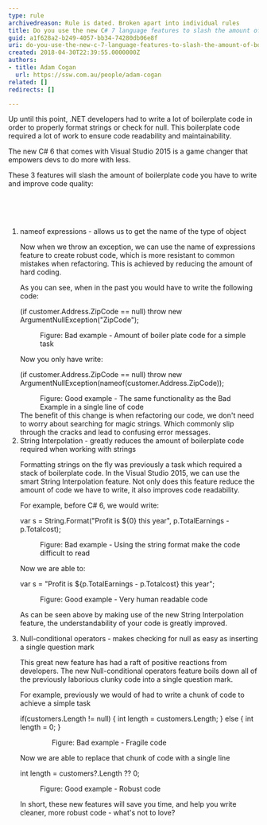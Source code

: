 ```yaml
---
type: rule
archivedreason: Rule is dated. Broken apart into individual rules
title: Do you use the new C# 7 language features to slash the amount of boilerplate code you write?
guid: a1f628a2-b249-4057-bb34-74280db06e8f
uri: do-you-use-the-new-c-7-language-features-to-slash-the-amount-of-boilerplate-code-you-write
created: 2018-04-30T22:39:55.0000000Z
authors:
- title: Adam Cogan
  url: https://ssw.com.au/people/adam-cogan
related: []
redirects: []

---
```



<p>​​Up until this point, .NET developers had to write a lot of boilerplate code in order to properly format strings or check for null. This boilerplate code required a lot of work to ensure code readability and maintainability.<br></p><p>The new C# 6 that comes with Visual Studio 2015 is a game changer that empowers devs to do more with less.</p><p>These 3 features will slash the amount of boilerplate code you have to write and improve code quality&#58;​​<br></p><br>
<br><excerpt class='endintro'></excerpt><br>
<ol><li>nameof expressions - allows us to get the name of the type of object<p>Now when we throw an exception, we can use the name of expressions feature to create robust code, which is more resistant to common mistakes when refactoring. This is achieved by reducing the amount of hard coding.</p><p>As you can see, when in the past you would have to write the following code&#58;</p><p class="ssw15-rteElement-CodeArea">(if customer.Address.ZipCode == null) throw new ArgumentNullException(&quot;ZipCode&quot;);</p><dd class="ssw15-rteElement-FigureBad">Figure&#58; Bad example - Amount of boiler plate code for a simple task&#160; <br> </dd><p>Now you only have write&#58;</p><p class="ssw15-rteElement-CodeArea">(if customer.Address.ZipCode == null) throw new ArgumentNullException(nameof(customer.Address.ZipCode));</p><dd class="ssw15-rteElement-FigureGood">Figure&#58; Good example - The same functionality as the Bad Example in a single line of code</dd> The benefit of this change is when refactoring our code, we don't need to worry about searching for magic strings. Which commonly slip through the cracks and lead to confusing error messages.</li><li>String Interpolation - greatly reduces the amount of boilerplate code required when working with strings</li><p>Formatting strings on the fly was previously a task which required a stack of boilerplate code. In the Visual Studio 2015, we can use the smart String Interpolation feature. Not only does this feature reduce the amount of code we have to write, it also improves code readability.</p><p>For example, before C# 6, we would write&#58;</p><p class="ssw15-rteElement-CodeArea">var s = String.Format(&quot;Profit is $&#123;0&#125; this year&quot;, p.TotalEarnings - p.Totalcost);</p><dd class="ssw15-rteElement-FigureBad">Figure&#58; Bad example - Using the string format make the code difficult to read <br></dd><p>Now we are able to&#58;</p><p class="ssw15-rteElement-CodeArea">var s = &quot;Profit is $&#123;p.TotalEarnings - p.Totalcost&#125; this year&quot;;</p><dd class="ssw15-rteElement-FigureGood">Figure&#58; Good example - Very human readable code <br></dd>
   <p>As can be seen above by making use of the new String Interpolation feature, the understandability of your code is greatly improved.</p><li>​Null-conditional operators - makes checking for null as easy as inserting a single question mark<p>This great new feature has had a raft of positive reactions from developers. The new Null-conditional operators feature boils down all of the previously laborious clunky code into a single question mark.<br></p><p>For example, previously we would of had to write a chunk of code to achieve a simple task</p><p class="ssw15-rteElement-CodeArea">if(customers.Length != null) &#123; int length = customers.Length; &#125; else &#123; int length = 0; &#125;</p><dd class="ssw15-rteElement-FigureBad"><ul>Figure&#58; Bad example - Fragile code</ul></dd><p>Now we are able to replace that chunk of code with a single line</p><p class="ssw15-rteElement-CodeArea">int length = customers?.Length ?? 0;</p><dd class="ssw15-rteElement-FigureGood">Figure&#58; Good example - Robust code <br></dd><p>In short, these new features will save you time, and help you write cleaner, more robust code - what's not to love?</p></li></ol>


